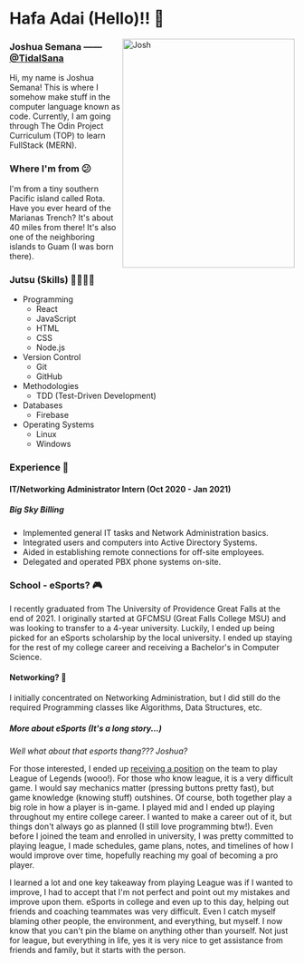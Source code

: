Hafa Adai **(Hello)**!! 🌺
============

<img src="https://media.discordapp.net/attachments/388125739192418305/956296393880903740/image0.jpg?width=446&height=595" align="right" alt="Josh" width="304" height="404">


### Joshua Semana —— [@TidalSana](https://twitter.com/JestingJosh)
Hi, my name is Joshua Semana! This is where I somehow make stuff in the computer language known as code. Currently, I am going through The Odin Project Curriculum (TOP) to learn FullStack (MERN). 

### Where I'm from :confused:

I'm from a tiny southern Pacific island called Rota. Have you ever heard of the Marianas Trench? It's about 40 miles from there! It's also one of the neighboring islands to Guam (I was born there). 

### Jutsu (Skills) :punch::pray::open_hands::fist:
* Programming
	* React
	* JavaScript
	* HTML
	* CSS
	* Node.js
* Version Control
	* Git
	* GitHub
* Methodologies 
	* TDD (Test-Driven Development)
* Databases
	* Firebase
* Operating Systems 
	* Linux
	* Windows

### Experience :construction_worker:
#### IT/Networking Administrator Intern (Oct 2020 - Jan 2021)
##### Big Sky Billing
* Implemented general IT tasks and Network Administration basics.
* Integrated users and computers into Active Directory Systems.
* Aided in establishing remote connections for off-site employees.
* Delegated and operated PBX phone systems on-site.

### School - eSports? :video_game:
I recently graduated from The University of Providence Great Falls at the end of 2021. I originally started at GFCMSU (Great Falls College MSU) and was looking to transfer to a 4-year university. Luckily, I ended up being picked for an eSports scholarship by the local university. I ended up staying for the rest of my college career and receiving a Bachelor's in Computer Science. 

#### Networking? :floppy_disk:

I initially concentrated on Networking Administration, but I did still do the required Programming classes like Algorithms, Data Structures, etc. 

##### More about eSports (It's a long story...)

_Well what about that esports thang??? Joshua?_

For those interested, I ended up [receiving a position](https://upargos.com/news/2019/1/21/argo-esports-inks-semana-to-league-spring-roster.aspx) on the team to play League of Legends (wooo!). For those who know league, it is a very difficult game. I would say mechanics matter (pressing buttons pretty fast), but game knowledge (knowing stuff) outshines. Of course, both together play a big role in how a player is in-game. I played mid and I ended up playing throughout my entire college career. I wanted to make a career out of it, but things don't always go as planned (I still love programming btw!). Even before I joined the team and enrolled in university, I was pretty committed to playing league, I made schedules, game plans, notes, and timelines of how I would improve over time, hopefully reaching my goal of becoming a pro player. 

I learned a lot and one key takeaway from playing League was if I wanted to improve, I had to accept that I'm not perfect and point out my mistakes and improve upon them. eSports in college and even up to this day, helping out friends and coaching teammates was very difficult. Even I catch myself blaming other people, the environment, and everything, but myself. I now know that you can't pin the blame on anything other than yourself. Not just for league, but everything in life, yes it is very nice to get assistance from friends and family, but it starts with the person. 
